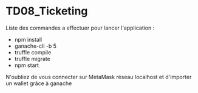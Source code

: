 # TD08_Ticketing

Liste des commandes a effectuer pour lancer l'application :

- npm install
- ganache-cli -b 5
- truffle compile
- truffle migrate
- npm start

N'oubliez de vous connecter sur MetaMask réseau localhost et d'importer un wallet grâce à ganache

